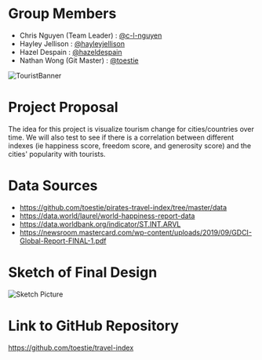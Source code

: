 # Group Members
* Chris Nguyen (Team Leader) : [@c-l-nguyen](https://github.com/c-l-nguyen)
* Hayley Jellison : [@hayleyjellison](https://github.com/hayleyjellison)
* Hazel Despain : [@hazeldespain](https://github.com/hazeldespain)
* Nathan Wong (Git Master) : [@toestie](https://github.com/toestie)

![TouristBanner](./Resources/images/banner.jpg)

# Project Proposal
The idea for this project is visualize tourism change for cities/countries over time. We will also test to see if there is a correlation between different indexes (ie happiness score, freedom score, and generosity score) and the cities' popularity with tourists. 

# Data Sources

* https://github.com/toestie/pirates-travel-index/tree/master/data
* https://data.world/laurel/world-happiness-report-data
* https://data.worldbank.org/indicator/ST.INT.ARVL
* https://newsroom.mastercard.com/wp-content/uploads/2019/09/GDCI-Global-Report-FINAL-1.pdf

# Sketch of Final Design
<!-- Sketch of the final design -->
![Sketch Picture](https://github.com/toestie/travel-index/blob/master/Resources/images/sketch.jpg)

# Link to GitHub Repository
<!-- A link to the primary GitHub repository you’ll be housing your work in -->
   https://github.com/toestie/travel-index
